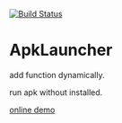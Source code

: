 [![Build Status](https://travis-ci.org/luoqii/ApkLauncher.svg)](https://travis-ci.org/luoqii/ApkLauncher)

# ApkLauncher

add function dynamically.

run apk without installed.

[online demo](https://appetize.io/app/hdx34nzvj5cp34a39jm9ghqu8c)
